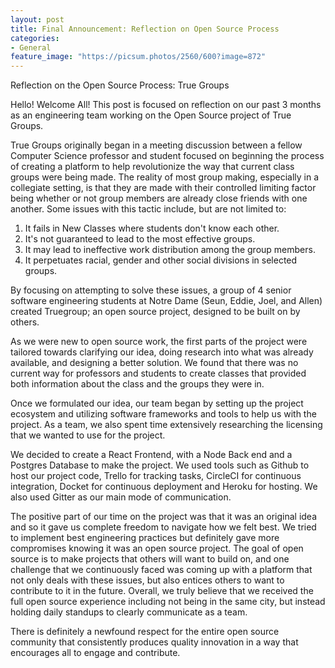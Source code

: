 ```yaml
---
layout: post
title: Final Announcement: Reflection on Open Source Process
categories:
- General
feature_image: "https://picsum.photos/2560/600?image=872"
---
```

Reflection on the Open Source Process: True Groups

Hello! Welcome All! This post is focused on reflection on our past 3 months as an engineering team working on the Open Source project of True Groups.

True Groups originally began in a meeting discussion between a fellow Computer Science professor and student focused on beginning the process of creating a platform to help revolutionize the way that current class groups were being made. The reality of most group making, especially in a collegiate setting, is that they are made with their controlled limiting factor being whether or not group members are already close friends with one another. Some issues with this tactic include, but are not limited to:
1) It fails in New Classes where students don't know each other.
2) It's not guaranteed to lead to the most effective groups.
3) It may lead to ineffective work distribution among the group members.
4) It perpetuates racial, gender and other social divisions in selected groups.

By focusing on attempting to solve these issues, a group of 4 senior software engineering students at Notre Dame (Seun, Eddie, Joel, and Allen) created Truegroup; an open source project, designed to be built on by others.

As we were new to open source work, the first parts of the project were tailored towards clarifying our idea, doing research into what was already available, and designing a better solution. We found that there was no current way for professors and students to create classes that provided both information about the class and the groups they were in.

Once we formulated our idea, our team began by setting up the project ecosystem and utilizing software frameworks and tools to help us with the project. As a team, we also spent time extensively researching the licensing that we wanted to use for the project.

We decided to create a React Frontend, with a Node Back end and a Postgres Database to make the project. We used tools such as Github to host our project code, Trello for tracking tasks, CircleCI for continuous integration, Docket for continuous deployment and Heroku for hosting. We also used Gitter as our main mode of communication.

The positive part of our time on the project was that it was an original idea and so it gave us complete freedom to navigate how we felt best. We tried to implement best engineering practices but definitely gave more compromises knowing it was an open source project. The goal of open source is to make projects that others will want to build on, and one challenge that we continuously faced was coming up with a platform that not only deals with these issues, but also entices others to want to contribute to it in the future. Overall, we truly believe that we received the full open source experience including not being in the same city, but instead holding daily standups to clearly communicate as a team.

There is definitely a newfound respect for the entire open source community that consistently produces quality innovation in a way that encourages all to engage and contribute.



